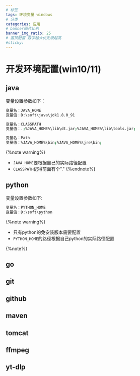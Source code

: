 ```yaml
---
# 标签
tags: 环境变量 windows
# 分类
categories: 应用
# banner图片比例
banner_img_ratio: 25
# 置顶配置 数字越大优先级越高
#sticky: 
---
```


# 开发环境配置(win10/11)

## java 

变量设置参数如下：

```bash
变量名：JAVA_HOME
变量值：D:\soft\java\jdk1.8.0_91        

变量名：CLASSPATH
变量值：.;%JAVA_HOME%\lib\dt.jar;%JAVA_HOME%\lib\tools.jar;   

变量名：Path
变量值：%JAVA_HOME%\bin;%JAVA_HOME%\jre\bin;
```

{%note warning%}
* `JAVA_HOME`要根据自己的实际路径配置
* `CLASSPATH`记得前面有个"."
{%endnote%}

## python

变量设置参数如下:

```bash
变量名：PYTHON_HOME
变量值：D:\soft\python 
```

{%note warning%}

* 只有python的免安装版本需要配置
* `PYTHON_HOME`的路径根据自己python的实际路径配置

{%note%}

## go

## git

## github

## maven

## tomcat

## ffmpeg

## yt-dlp


